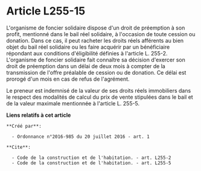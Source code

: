 # Article L255-15

L'organisme de foncier solidaire dispose d'un droit de préemption à son profit, mentionné dans le bail réel solidaire, à
l'occasion de toute cession ou donation. Dans ce cas, il peut racheter les droits réels afférents au bien objet du bail réel
solidaire ou les faire acquérir par un bénéficiaire répondant aux conditions d'éligibilité définies à l'article L. 255-2.
L'organisme de foncier solidaire fait connaître sa décision d'exercer son droit de préemption dans un délai de deux mois à
compter de la transmission de l'offre préalable de cession ou de donation. Ce délai est prorogé d'un mois en cas de refus de
l'agrément. 

Le preneur est indemnisé de la valeur de ses droits réels immobiliers dans le respect des modalités de calcul du prix de
vente stipulées dans le bail et de la valeur maximale mentionnée à l'article L. 255-5.

**Liens relatifs à cet article**

	**Créé par**:

	  - Ordonnance n°2016-985 du 20 juillet 2016 - art. 1

	**Cite**:

	  - Code de la construction et de l'habitation. - art. L255-2
	  - Code de la construction et de l'habitation. - art. L255-5
